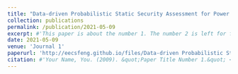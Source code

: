 ```yaml
---
title: "Data-driven Probabilistic Static Security Assessment for Power System Operation Using High-order Moments"
collection: publications
permalink: /publication/2021-05-09
excerpt: #'This paper is about the number 1. The number 2 is left for future work.'
date: 2021-05-09
venue: 'Journal 1'
paperurl: 'http://eecsfeng.github.io/files/Data-driven Probabilistic Static Security.pdf'
citation: #'Your Name, You. (2009). &quot;Paper Title Number 1.&quot; <i>Journal 1</i>. 1(1).'
---
```


